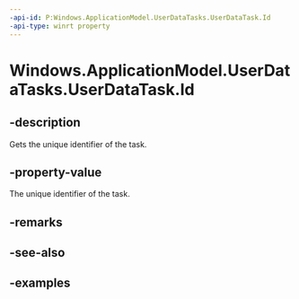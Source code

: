 ```yaml
---
-api-id: P:Windows.ApplicationModel.UserDataTasks.UserDataTask.Id
-api-type: winrt property
---
```


<!-- Property syntax.
public string Id { get; }
-->

# Windows.ApplicationModel.UserDataTasks.UserDataTask.Id

## -description
Gets the unique identifier of the task.

## -property-value
The unique identifier of the task.

## -remarks

## -see-also

## -examples
